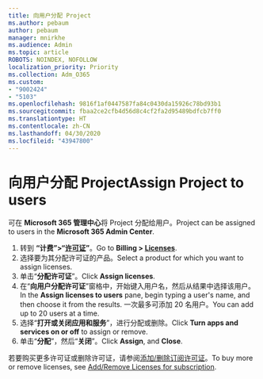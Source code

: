 ```yaml
---
title: 向用户分配 Project
ms.author: pebaum
author: pebaum
manager: mnirkhe
ms.audience: Admin
ms.topic: article
ROBOTS: NOINDEX, NOFOLLOW
localization_priority: Priority
ms.collection: Adm_O365
ms.custom:
- "9002424"
- "5103"
ms.openlocfilehash: 9816f1af0447587fa84c0430da15926c78bd93b1
ms.sourcegitcommit: fbaa2ce2cfb4d56d8c4cf2fa2d95489bdfcb7ff0
ms.translationtype: HT
ms.contentlocale: zh-CN
ms.lasthandoff: 04/30/2020
ms.locfileid: "43947800"
---
```

# <a name="assign-project-to-users"></a><span data-ttu-id="556db-102">向用户分配 Project</span><span class="sxs-lookup"><span data-stu-id="556db-102">Assign Project to users</span></span>

<span data-ttu-id="556db-103">可在 **Microsoft 365 管理中心**将 Project 分配给用户。</span><span class="sxs-lookup"><span data-stu-id="556db-103">Project can be assigned to users in the **Microsoft 365 Admin Center**.</span></span>

1. <span data-ttu-id="556db-104">转到 **“计费”>“[许可证](https://go.microsoft.com/fwlink/p/?linkid=842264)”**。</span><span class="sxs-lookup"><span data-stu-id="556db-104">Go to **Billing > [Licenses](https://go.microsoft.com/fwlink/p/?linkid=842264)**.</span></span>
2. <span data-ttu-id="556db-105">选择要为其分配许可证的产品。</span><span class="sxs-lookup"><span data-stu-id="556db-105">Select a product for which you want to assign licenses.</span></span>
3. <span data-ttu-id="556db-106">单击“**分配许可证**”。</span><span class="sxs-lookup"><span data-stu-id="556db-106">Click **Assign licenses**.</span></span>
4. <span data-ttu-id="556db-107">在“**向用户分配许可证**”窗格中，开始键入用户名，然后从结果中选择该用户。</span><span class="sxs-lookup"><span data-stu-id="556db-107">In the **Assign licenses to users** pane, begin typing a user's name, and then choose it from the results.</span></span> <span data-ttu-id="556db-108">一次最多可添加 20 名用户。</span><span class="sxs-lookup"><span data-stu-id="556db-108">You can add up to 20 users at a time.</span></span>
5. <span data-ttu-id="556db-109">选择“**打开或关闭应用和服务**”，进行分配或删除。</span><span class="sxs-lookup"><span data-stu-id="556db-109">Click **Turn apps and services on or off** to assign or remove.</span></span>
6. <span data-ttu-id="556db-110">单击“**分配**”，然后“**关闭**”。</span><span class="sxs-lookup"><span data-stu-id="556db-110">Click **Assign**, and **Close**.</span></span>

<span data-ttu-id="556db-111">若要购买更多许可证或删除许可证，请参阅[添加/删除订阅许可证](https://docs.microsoft.com/microsoft-365/commerce/licenses/buy-licenses?view=o365-worldwide#add-or-remove-licenses-for-your-business-subscription)。</span><span class="sxs-lookup"><span data-stu-id="556db-111">To buy more or remove licenses, see [Add/Remove Licenses for subscription](https://docs.microsoft.com/microsoft-365/commerce/licenses/buy-licenses?view=o365-worldwide#add-or-remove-licenses-for-your-business-subscription).</span></span>
